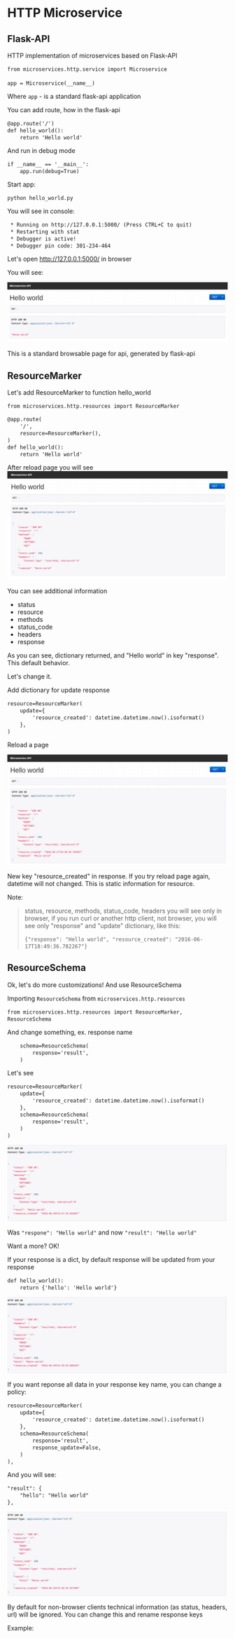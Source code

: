 # HTTP Microservice

## Flask-API

HTTP implementation of microservices based on Flask-API

```
from microservices.http.service import Microservice

app = Microservice(__name__)
```

Where `app` - is a standard flask-api application

You can add route, how in the flask-api

```
@app.route('/')
def hello_world():
    return 'Hello world'
```

And run in debug mode

```
if __name__ == '__main__':
    app.run(debug=True)
```

Start app:

```
python hello_world.py
```

You will see in console:

```
 * Running on http://127.0.0.1:5000/ (Press CTRL+C to quit)
 * Restarting with stat
 * Debugger is active!
 * Debugger pin code: 301-234-464
```

Let's open http://127.0.0.1:5000/ in browser

You will see:

![http_1](http/1.png)

This is a standard browsable page for api, generated by flask-api

## ResourceMarker

Let's add ResourceMarker to function hello_world
```
from microservices.http.resources import ResourceMarker
```

```
@app.route(
    '/',
    resource=ResourceMarker(),
)
def hello_world():
    return 'Hello world'
```

After reload page you will see
![http_2](http/2.png)

You can see additional information
* status
* resource
* methods
* status_code
* headers
* response

As you can see, dictionary returned, and "Hello world" in key "response".
This default behavior.

Let's change it.

Add dictionary for update response

```
resource=ResourceMarker(
    update={
        'resource_created': datetime.datetime.now().isoformat()
    },
)
```

Reload a page

![http_3](http/3.png)

New key "resource_created" in response. If you try reload page again, datetime will
not changed. This is static information for resource.

Note:
> status, resource, methods, status_code, headers you will see only in browser, if you
> run curl or another http client, not browser, you will see only "response" and "update"
> dictionary, like this:
> ```
> {"response": "Hello world", "resource_created": "2016-06-17T18:49:36.782267"}
> ```

## ResourceSchema

Ok, let's do more customizations! And use ResourceSchema

Importing `ResourceSchema` from `microservices.http.resources`
```
from microservices.http.resources import ResourceMarker, ResourceSchema
```

And change something, ex. response name
```
    schema=ResourceSchema(
        response='result',
    )
```

Let's see
```
resource=ResourceMarker(
    update={
        'resource_created': datetime.datetime.now().isoformat()
    },
    schema=ResourceSchema(
        response='result',
    )
)
```

![http_4](http/4.png)

Was `"respone": "Hello world"` and now `"result": "Hello world"`

Want a more? OK!

If your response is a dict, by default response will be updated from your response

```
def hello_world():
    return {'hello': 'Hello world'}
```

![http_5](http/5.png)

If you want reponse all data in your response key name, you can change a policy:

```
resource=ResourceMarker(
    update={
        'resource_created': datetime.datetime.now().isoformat()
    },
    schema=ResourceSchema(
        response='result',
        response_update=False,
    )
),
```

And you will see:
```
"result": {
    "hello": "Hello world"
},
```

![http_6](http/6.png)

By default for non-browser clients technical information (as status, headers, url) will be ignored.
You can change this and rename response keys

Example:



